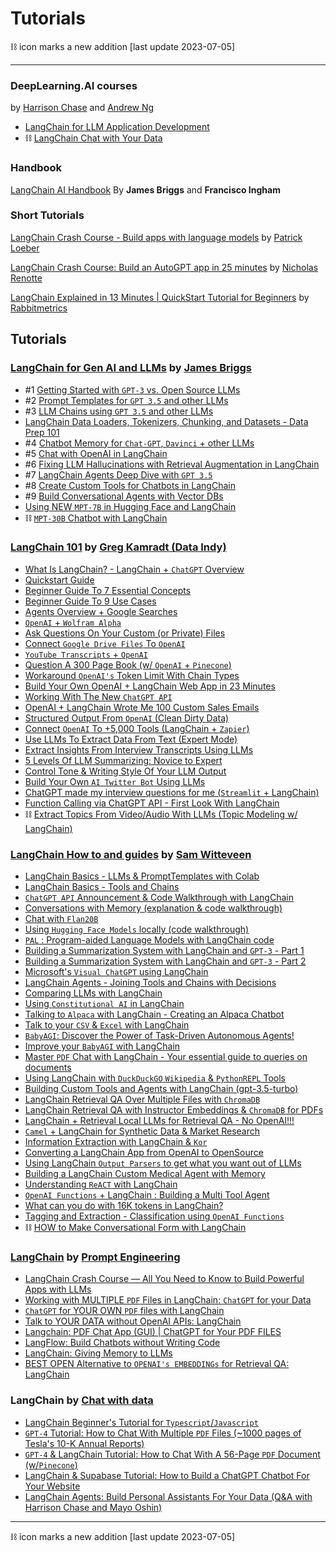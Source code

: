 Tutorials
=========

⛓ icon marks a new addition \[last update 2023-07-05\]

* * *

### DeepLearning.AI courses[​](#deeplearningai-courses "Direct link to DeepLearning.AI courses")

by [Harrison Chase](https://github.com/hwchase17) and [Andrew Ng](https://en.wikipedia.org/wiki/Andrew_Ng)

*   [LangChain for LLM Application Development](https://learn.deeplearning.ai/langchain)
*   ⛓ [LangChain Chat with Your Data](https://learn.deeplearning.ai/langchain-chat-with-your-data)

### Handbook[​](#handbook "Direct link to Handbook")

[LangChain AI Handbook](https://www.pinecone.io/learn/langchain/) By **James Briggs** and **Francisco Ingham**

### Short Tutorials[​](#short-tutorials "Direct link to Short Tutorials")

[LangChain Crash Course - Build apps with language models](https://youtu.be/LbT1yp6quS8) by [Patrick Loeber](https://www.youtube.com/@patloeber)

[LangChain Crash Course: Build an AutoGPT app in 25 minutes](https://youtu.be/MlK6SIjcjE8) by [Nicholas Renotte](https://www.youtube.com/@NicholasRenotte)

[LangChain Explained in 13 Minutes | QuickStart Tutorial for Beginners](https://youtu.be/aywZrzNaKjs) by [Rabbitmetrics](https://www.youtube.com/@rabbitmetrics)

Tutorials[​](#tutorials-1 "Direct link to Tutorials")
-----------------------------------------------------

### [LangChain for Gen AI and LLMs](https://www.youtube.com/playlist?list=PLIUOU7oqGTLieV9uTIFMm6_4PXg-hlN6F) by [James Briggs](https://www.youtube.com/@jamesbriggs)[​](#langchain-for-gen-ai-and-llms-by-james-briggs "Direct link to langchain-for-gen-ai-and-llms-by-james-briggs")

*   #1 [Getting Started with `GPT-3` vs. Open Source LLMs](https://youtu.be/nE2skSRWTTs)
*   #2 [Prompt Templates for `GPT 3.5` and other LLMs](https://youtu.be/RflBcK0oDH0)
*   #3 [LLM Chains using `GPT 3.5` and other LLMs](https://youtu.be/S8j9Tk0lZHU)
*   [LangChain Data Loaders, Tokenizers, Chunking, and Datasets - Data Prep 101](https://youtu.be/eqOfr4AGLk8)
*   #4 [Chatbot Memory for `Chat-GPT`, `Davinci` + other LLMs](https://youtu.be/X05uK0TZozM)
*   #5 [Chat with OpenAI in LangChain](https://youtu.be/CnAgB3A5OlU)
*   #6 [Fixing LLM Hallucinations with Retrieval Augmentation in LangChain](https://youtu.be/kvdVduIJsc8)
*   #7 [LangChain Agents Deep Dive with `GPT 3.5`](https://youtu.be/jSP-gSEyVeI)
*   #8 [Create Custom Tools for Chatbots in LangChain](https://youtu.be/q-HNphrWsDE)
*   #9 [Build Conversational Agents with Vector DBs](https://youtu.be/H6bCqqw9xyI)
*   [Using NEW `MPT-7B` in Hugging Face and LangChain](https://youtu.be/DXpk9K7DgMo)
*   ⛓ [`MPT-30B` Chatbot with LangChain](https://youtu.be/pnem-EhT6VI)

### [LangChain 101](https://www.youtube.com/playlist?list=PLqZXAkvF1bPNQER9mLmDbntNfSpzdDIU5) by [Greg Kamradt (Data Indy)](https://www.youtube.com/@DataIndependent)[​](#langchain-101-by-greg-kamradt-data-indy "Direct link to langchain-101-by-greg-kamradt-data-indy")

*   [What Is LangChain? - LangChain + `ChatGPT` Overview](https://youtu.be/_v_fgW2SkkQ)
*   [Quickstart Guide](https://youtu.be/kYRB-vJFy38)
*   [Beginner Guide To 7 Essential Concepts](https://youtu.be/2xxziIWmaSA)
*   [Beginner Guide To 9 Use Cases](https://youtu.be/vGP4pQdCocw)
*   [Agents Overview + Google Searches](https://youtu.be/Jq9Sf68ozk0)
*   [`OpenAI` + `Wolfram Alpha`](https://youtu.be/UijbzCIJ99g)
*   [Ask Questions On Your Custom (or Private) Files](https://youtu.be/EnT-ZTrcPrg)
*   [Connect `Google Drive Files` To `OpenAI`](https://youtu.be/IqqHqDcXLww)
*   [`YouTube Transcripts` + `OpenAI`](https://youtu.be/pNcQ5XXMgH4)
*   [Question A 300 Page Book (w/ `OpenAI` + `Pinecone`)](https://youtu.be/h0DHDp1FbmQ)
*   [Workaround `OpenAI's` Token Limit With Chain Types](https://youtu.be/f9_BWhCI4Zo)
*   [Build Your Own OpenAI + LangChain Web App in 23 Minutes](https://youtu.be/U_eV8wfMkXU)
*   [Working With The New `ChatGPT API`](https://youtu.be/e9P7FLi5Zy8)
*   [OpenAI + LangChain Wrote Me 100 Custom Sales Emails](https://youtu.be/y1pyAQM-3Bo)
*   [Structured Output From `OpenAI` (Clean Dirty Data)](https://youtu.be/KwAXfey-xQk)
*   [Connect `OpenAI` To +5,000 Tools (LangChain + `Zapier`)](https://youtu.be/7tNm0yiDigU)
*   [Use LLMs To Extract Data From Text (Expert Mode)](https://youtu.be/xZzvwR9jdPA)
*   [Extract Insights From Interview Transcripts Using LLMs](https://youtu.be/shkMOHwJ4SM)
*   [5 Levels Of LLM Summarizing: Novice to Expert](https://youtu.be/qaPMdcCqtWk)
*   [Control Tone & Writing Style Of Your LLM Output](https://youtu.be/miBG-a3FuhU)
*   [Build Your Own `AI Twitter Bot` Using LLMs](https://youtu.be/yLWLDjT01q8)
*   [ChatGPT made my interview questions for me (`Streamlit` + LangChain)](https://youtu.be/zvoAMx0WKkw)
*   [Function Calling via ChatGPT API - First Look With LangChain](https://youtu.be/0-zlUy7VUjg)
*   ⛓ [Extract Topics From Video/Audio With LLMs (Topic Modeling w/ LangChain)](https://youtu.be/pEkxRQFNAs4)

### [LangChain How to and guides](https://www.youtube.com/playlist?list=PL8motc6AQftk1Bs42EW45kwYbyJ4jOdiZ) by [Sam Witteveen](https://www.youtube.com/@samwitteveenai)[​](#langchain-how-to-and-guides-by-sam-witteveen "Direct link to langchain-how-to-and-guides-by-sam-witteveen")

*   [LangChain Basics - LLMs & PromptTemplates with Colab](https://youtu.be/J_0qvRt4LNk)
*   [LangChain Basics - Tools and Chains](https://youtu.be/hI2BY7yl_Ac)
*   [`ChatGPT API` Announcement & Code Walkthrough with LangChain](https://youtu.be/phHqvLHCwH4)
*   [Conversations with Memory (explanation & code walkthrough)](https://youtu.be/X550Zbz_ROE)
*   [Chat with `Flan20B`](https://youtu.be/VW5LBavIfY4)
*   [Using `Hugging Face Models` locally (code walkthrough)](https://youtu.be/Kn7SX2Mx_Jk)
*   [`PAL` : Program-aided Language Models with LangChain code](https://youtu.be/dy7-LvDu-3s)
*   [Building a Summarization System with LangChain and `GPT-3` - Part 1](https://youtu.be/LNq_2s_H01Y)
*   [Building a Summarization System with LangChain and `GPT-3` - Part 2](https://youtu.be/d-yeHDLgKHw)
*   [Microsoft's `Visual ChatGPT` using LangChain](https://youtu.be/7YEiEyfPF5U)
*   [LangChain Agents - Joining Tools and Chains with Decisions](https://youtu.be/ziu87EXZVUE)
*   [Comparing LLMs with LangChain](https://youtu.be/rFNG0MIEuW0)
*   [Using `Constitutional AI` in LangChain](https://youtu.be/uoVqNFDwpX4)
*   [Talking to `Alpaca` with LangChain - Creating an Alpaca Chatbot](https://youtu.be/v6sF8Ed3nTE)
*   [Talk to your `CSV` & `Excel` with LangChain](https://youtu.be/xQ3mZhw69bc)
*   [`BabyAGI`: Discover the Power of Task-Driven Autonomous Agents!](https://youtu.be/QBcDLSE2ERA)
*   [Improve your `BabyAGI` with LangChain](https://youtu.be/DRgPyOXZ-oE)
*   [Master `PDF` Chat with LangChain - Your essential guide to queries on documents](https://youtu.be/ZzgUqFtxgXI)
*   [Using LangChain with `DuckDuckGO` `Wikipedia` & `PythonREPL` Tools](https://youtu.be/KerHlb8nuVc)
*   [Building Custom Tools and Agents with LangChain (gpt-3.5-turbo)](https://youtu.be/biS8G8x8DdA)
*   [LangChain Retrieval QA Over Multiple Files with `ChromaDB`](https://youtu.be/3yPBVii7Ct0)
*   [LangChain Retrieval QA with Instructor Embeddings & `ChromaDB` for PDFs](https://youtu.be/cFCGUjc33aU)
*   [LangChain + Retrieval Local LLMs for Retrieval QA - No OpenAI!!!](https://youtu.be/9ISVjh8mdlA)
*   [`Camel` + LangChain for Synthetic Data & Market Research](https://youtu.be/GldMMK6-_-g)
*   [Information Extraction with LangChain & `Kor`](https://youtu.be/SW1ZdqH0rRQ)
*   [Converting a LangChain App from OpenAI to OpenSource](https://youtu.be/KUDn7bVyIfc)
*   [Using LangChain `Output Parsers` to get what you want out of LLMs](https://youtu.be/UVn2NroKQCw)
*   [Building a LangChain Custom Medical Agent with Memory](https://youtu.be/6UFtRwWnHws)
*   [Understanding `ReACT` with LangChain](https://youtu.be/Eug2clsLtFs)
*   [`OpenAI Functions` + LangChain : Building a Multi Tool Agent](https://youtu.be/4KXK6c6TVXQ)
*   [What can you do with 16K tokens in LangChain?](https://youtu.be/z2aCZBAtWXs)
*   [Tagging and Extraction - Classification using `OpenAI Functions`](https://youtu.be/a8hMgIcUEnE)
*   ⛓ [HOW to Make Conversational Form with LangChain](https://youtu.be/IT93On2LB5k)

### [LangChain](https://www.youtube.com/playlist?list=PLVEEucA9MYhOu89CX8H3MBZqayTbcCTMr) by [Prompt Engineering](https://www.youtube.com/@engineerprompt)[​](#langchain-by-prompt-engineering "Direct link to langchain-by-prompt-engineering")

*   [LangChain Crash Course — All You Need to Know to Build Powerful Apps with LLMs](https://youtu.be/5-fc4Tlgmro)
*   [Working with MULTIPLE `PDF` Files in LangChain: `ChatGPT` for your Data](https://youtu.be/s5LhRdh5fu4)
*   [`ChatGPT` for YOUR OWN `PDF` files with LangChain](https://youtu.be/TLf90ipMzfE)
*   [Talk to YOUR DATA without OpenAI APIs: LangChain](https://youtu.be/wrD-fZvT6UI)
*   [Langchain: PDF Chat App (GUI) | ChatGPT for Your PDF FILES](https://youtu.be/RIWbalZ7sTo)
*   [LangFlow: Build Chatbots without Writing Code](https://youtu.be/KJ-ux3hre4s)
*   [LangChain: Giving Memory to LLMs](https://youtu.be/dxO6pzlgJiY)
*   [BEST OPEN Alternative to `OPENAI's EMBEDDINGs` for Retrieval QA: LangChain](https://youtu.be/ogEalPMUCSY)

### LangChain by [Chat with data](https://www.youtube.com/@chatwithdata)[​](#langchain-by-chat-with-data "Direct link to langchain-by-chat-with-data")

*   [LangChain Beginner's Tutorial for `Typescript`/`Javascript`](https://youtu.be/bH722QgRlhQ)
*   [`GPT-4` Tutorial: How to Chat With Multiple `PDF` Files (~1000 pages of Tesla's 10-K Annual Reports)](https://youtu.be/Ix9WIZpArm0)
*   [`GPT-4` & LangChain Tutorial: How to Chat With A 56-Page `PDF` Document (w/`Pinecone`)](https://youtu.be/ih9PBGVVOO4)
*   [LangChain & Supabase Tutorial: How to Build a ChatGPT Chatbot For Your Website](https://youtu.be/R2FMzcsmQY8)
*   [LangChain Agents: Build Personal Assistants For Your Data (Q&A with Harrison Chase and Mayo Oshin)](https://youtu.be/gVkF8cwfBLI)

* * *

⛓ icon marks a new addition \[last update 2023-07-05\]